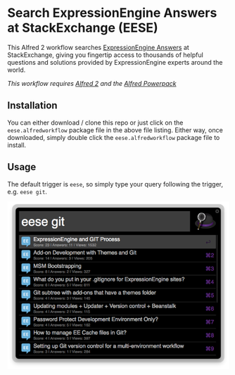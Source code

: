 # Search ExpressionEngine Answers at StackExchange (EESE)

This Alfred 2 workflow searches [ExpressionEngine Answers](http://expressionengine.stackexchange.com) at StackExchange, giving you fingertip access to thousands of helpful questions and solutions provided by ExpressionEngine experts around the world.

_This workflow requires [Alfred 2](http://www.alfredapp.com) and the [Alfred Powerpack](http://www.alfredapp.com/powerpack/)_

## Installation

You can either download / clone this repo or just click on the `eese.alfredworkflow` package file in the above file listing. Either way, once downloaded, simply double click the `eese.alfredworkflow` package file to install. 

## Usage

The default trigger is `eese`, so simply type your query following the trigger, e.g. `eese git`.

![](https://github.com/EllisLab/eese-alfred-workflow/blob/master/images/sample-search.png?raw=true)